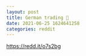 ```yaml
--- 
layout: post 
title: German trading 🚀 
date: 2021-06-25 1624641258 
categories: reddit 
--- 
```

https://redd.it/o7s2bg